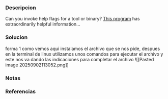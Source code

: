 ### Descripcion 
Can you invoke help flags for a tool or binary? [This program](https://mercury.picoctf.net/static/beec4f433e5ee5bfcd71bba8d5863faf/warm) has extraordinarily helpful information...


### Solucion
forma 1
como vemos aqui instalamos el archivo que se nos pide, despues en la terminal de linux utilizamos unos comandos para ejecutar el archivo y este nos va dando las indicaciones para completar el archivo
![[Pasted image 20250902113052.png]]

### Notas


### Referencias